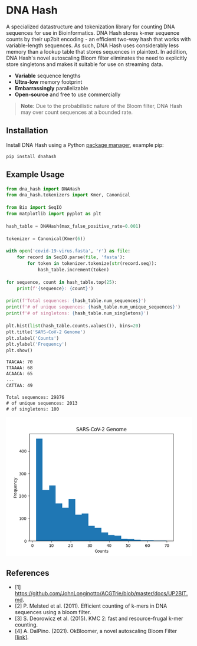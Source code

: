 # DNA Hash

A specialized datastructure and tokenization library for counting DNA sequences for use in Bioinformatics. DNA Hash stores k-mer sequence counts by their up2bit encoding - an efficient two-way hash that works with variable-length sequences. As such, DNA Hash uses considerably less memory than a lookup table that stores sequences in plaintext. In addition, DNA Hash's novel autoscaling Bloom filter eliminates the need to explicitly store singletons and makes it suitable for use on streaming data.

- **Variable** sequence lengths
- **Ultra-low** memory footprint
- **Embarrassingly** parallelizable
- **Open-source** and free to use commercially

> **Note:** Due to the probabilistic nature of the Bloom filter, DNA Hash may over count sequences at a bounded rate.

## Installation
Install DNA Hash using a Python [package manager](https://packaging.python.org/en/latest/tutorials/installing-packages/), example pip:

```
pip install dnahash
```

## Example Usage

```python
from dna_hash import DNAHash
from dna_hash.tokenizers import Kmer, Canonical

from Bio import SeqIO
from matplotlib import pyplot as plt

hash_table = DNAHash(max_false_positive_rate=0.001)

tokenizer = Canonical(Kmer(6))

with open('covid-19-virus.fasta', 'r') as file:
    for record in SeqIO.parse(file, 'fasta'):
        for token in tokenizer.tokenize(str(record.seq)):
            hash_table.increment(token)

for sequence, count in hash_table.top(25):
    print(f'{sequence}: {count}')

print(f'Total sequences: {hash_table.num_sequences}')
print(f'# of unique sequences: {hash_table.num_unique_sequences}')
print(f'# of singletons: {hash_table.num_singletons}')

plt.hist(list(hash_table.counts.values()), bins=20)
plt.title('SARS-CoV-2 Genome')
plt.xlabel('Counts')
plt.ylabel('Frequency')
plt.show()
```

```
TAACAA: 70
TTAAAA: 68
ACAACA: 65
...
CATTAA: 49

Total sequences: 29876
# of unique sequences: 2013
# of singletons: 100
```

![SARS-CoV-2 Histogram](https://raw.githubusercontent.com/andrewdalpino/DNAHash/refs/heads/master/docs/images/sars-cov-2-histogram.png)

## References
- [1] https://github.com/JohnLonginotto/ACGTrie/blob/master/docs/UP2BIT.md.
- [2] P. Melsted et al. (2011). Efficient counting of k-mers in DNA sequences using a bloom filter.
- [3] S. Deorowicz et al. (2015). KMC 2: fast and resource-frugal k-mer counting.
- [4] A. DalPino. (2021). OkBloomer, a novel autoscaling Bloom Filter [[link](https://github.com/andrewdalpino/PyBloomer)].
